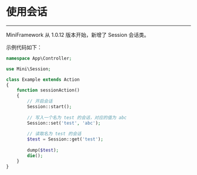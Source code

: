# 使用会话

---

MiniFramework 从 1.0.12 版本开始，新增了 Session 会话类。

示例代码如下：

```php
namespace App\Controller;

use Mini\Session;

class Example extends Action
{
    function sessionAction()
    {
        // 开启会话
        Session::start();
        
        // 写入一个名为 test 的会话，对应的值为 abc
        Session::set('test', 'abc');
        
        // 读取名为 test 的会话
        $test = Session::get('test');
        
        dump($test);
        die();
    }
}
```





